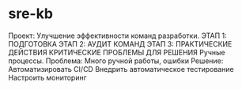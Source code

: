 # sre-kb
Проект: Улучшение эффективности команд разработки. ЭТАП 1: ПОДГОТОВКА ЭТАП 2: АУДИТ КОМАНД ЭТАП 3: ПРАКТИЧЕСКИЕ ДЕЙСТВИЯ  КРИТИЧЕСКИЕ ПРОБЛЕМЫ ДЛЯ РЕШЕНИЯ Ручные процессы. Проблема: Много ручной работы, ошибки Решение:  Автоматизировать CI/CD Внедрить автоматическое тестирование Настроить мониторинг
